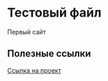

# Тестовый файл
Первый сайт

## Полезные ссылки

[Ссылка на проект](https://percuciat.github.io/github/ "Тестовый сайт с использованием бутстрапа")
